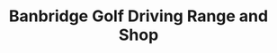 ---
title: "Banbridge Golf Driving Range and Shop"
address: "24, Ballykeel Rd, Banbridge, County Down BT32 3UE"
tel: "028 4066 2010"
county: "Down"
category: "Driving Ranges"
type: "Content"
lat: "54.362875"
lng: "-6.294004"
---